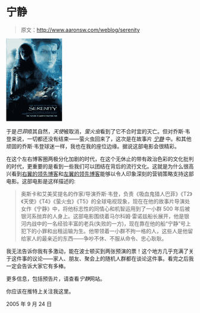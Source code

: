 # 宁静

> 原文：<http://www.aaronsw.com/weblog/serenity>

[![Movie poster](img/32d1ecfa93a88a12004376ec868c55c7.png)](http://www.serenitymovie.com/)

于是*巴菲*顺其自然，*天使*被取消，*萤火虫*看到了它不合时宜的灭亡。但对乔斯·韦登来说，一切都还没有结束——萤火虫回来了，这次是在故事片 *[宁静](http://www.serenitymovie.com/)* 中。和其他顽固的乔斯·韦登球迷一样，我也在我的座位边缘。据说这部电影会很精彩。

在这个左右博客圈两极分化加剧的时代，在这个无休止的带有政治色彩的文化批判的时代，更重要的是看到一些我们可以团结在背后的流行文化。这就是为什么很高兴看到[右翼的领先博客](http://instapundit.com/archives/025717.php)和[左翼的领先博客](http://www.talkingpointsmemo.com/archives/week_2005_09_18.php#006614)能够以令人印象深刻的营销策略支持这部电影。这部电影是这样描述的:

> 奥斯卡和艾美奖提名的作家/导演乔斯·韦登，负责《吸血鬼猎人巴菲》《T2》《天使》《T4》《萤火虫》《T5》的全球电视现象，现在在他的故事片导演处女作《宁静》中，将他标志性的同情心和机智运用到了一小群 500 年后被银河系抛弃的人身上。这部电影围绕着马尔科姆·雷诺兹船长展开，他是银河内战中的一名经验丰富的老兵(失败的一方)，现在靠在他的船“宁静”号上犯下的小罪和出租运输为生。他带领着一小群不拘一格的人，这些人是他留给家人的最亲近的东西——争吵不休、不服从命令、忠心耿耿。

我无法告诉你我有多激动，能在波士顿买到两张预演的票！这个地方几乎充满了关于这件事的议论——家人、朋友、聚会上的随机人群都在谈论这件事。看完之后我一定会告诉大家它有多棒。

更多信息，包括预告片，请查看*宁静*网站。

你应该在推特上关注我这里。

2005 年 9 月 24 日